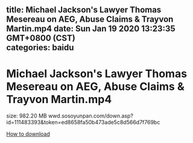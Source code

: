 
title: Michael Jackson's Lawyer Thomas Mesereau on AEG, Abuse Claims & Trayvon Martin.mp4
date: Sun Jan 19 2020 13:23:35 GMT+0800 (CST)    
categories: baidu
---

# Michael Jackson's Lawyer Thomas Mesereau on AEG, Abuse Claims & Trayvon Martin.mp4
size: 982.20 MB
 wwd.sosoyunpan.com/down.asp?id=111483393&token=ed8658fa50b473ade5c8d566d7f769bc
 

[How to download](https://bpcam.bemobtrk.com/go/2ceec3aa-1ca2-46d6-b9ff-aaa5c184517c?jno=362)